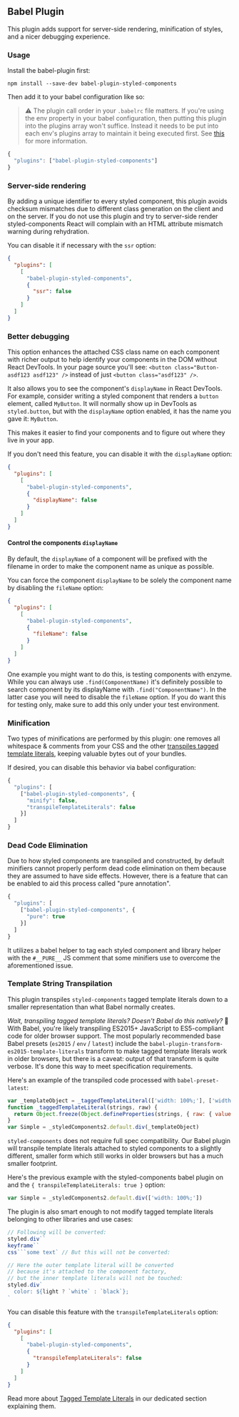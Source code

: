 ## Babel Plugin

This plugin adds support for server-side rendering, minification of styles, and a nicer debugging experience.

### Usage

Install the babel-plugin first:

```
npm install --save-dev babel-plugin-styled-components
```

Then add it to your babel configuration like so:

> ⚠️ The plugin call order in your `.babelrc` file matters. If you're using the env property in your babel configuration, then putting this plugin into the plugins array won't suffice. Instead it needs to be put into each env's plugins array to maintain it being executed first. See [this](https://github.com/styled-components/babel-plugin-styled-components/issues/78) for more information.

```js
{
  "plugins": ["babel-plugin-styled-components"]
}
```

### Server-side rendering

By adding a unique identifier to every styled component, this plugin avoids checksum mismatches due to different class generation on the client and on the server. If you do not use this plugin and try to server-side render styled-components React will complain with an HTML attribute mismatch warning during rehydration.

You can disable it if necessary with the `ssr` option:

```json
{
  "plugins": [
    [
      "babel-plugin-styled-components",
      {
        "ssr": false
      }
    ]
  ]
}
```

### Better debugging

This option enhances the attached CSS class name on each component with richer output to help identify your components in the DOM without React DevTools. In your page source you'll see: `<button class="Button-asdf123 asdf123" />` instead of just `<button class="asdf123" />`.

It also allows you to see the component's `displayName` in React DevTools. For example, consider writing a styled component that renders a `button` element, called `MyButton`. It will normally show up in DevTools as `styled.button`, but with the `displayName` option enabled, it has the name you gave it: `MyButton`.

This makes it easier to find your components and to figure out where they live in your app.

If you don't need this feature, you can disable it with the `displayName` option:

```json
{
  "plugins": [
    [
      "babel-plugin-styled-components",
      {
        "displayName": false
      }
    ]
  ]
}
```

#### Control the components `displayName`

By default, the `displayName` of a component will be prefixed with the filename in order to make the component name as unique as possible.

You can force the component `displayName` to be solely the component name by disabling the `fileName` option:

```json
{
  "plugins": [
    [
      "babel-plugin-styled-components",
      {
        "fileName": false
      }
    ]
  ]
}
```

One example you might want to do this, is testing components with enzyme. While you can always use `.find(ComponentName)` it's definitely possible to search component by its displayName with `.find("ComponentName")`. In the latter case you will need to disable the `fileName` option. If you do want this for testing only, make sure to add this only under your test environment.

### Minification

Two types of minifications are performed by this plugin: one removes all whitespace & comments from your CSS and the other [transpiles tagged template literals](#template-string-transpilation), keeping valuable bytes out of your bundles.

If desired, you can disable this behavior via babel configuration:

```js
{
  "plugins": [
    ["babel-plugin-styled-components", {
      "minify": false,
      "transpileTemplateLiterals": false
    }]
  ]
}
```

### Dead Code Elimination

Due to how styled components are transpiled and constructed, by default minifiers cannot properly perform dead code elimination on them because they are assumed to have side effects. However, there is a feature that can be enabled to aid this process called "pure annotation".

```js
{
  "plugins": [
    ["babel-plugin-styled-components", {
      "pure": true
    }]
  ]
}
```

It utilizes a babel helper to tag each styled component and library helper with the `#__PURE__` JS comment that some minifiers use to overcome the aforementioned issue.

### Template String Transpilation

This plugin transpiles `styled-components` tagged template literals down to a smaller representation than what Babel normally creates.

_Wait, transpiling tagged template literals? Doesn't Babel do this natively?_ 🤔
With Babel, you're likely transpiling ES2015+ JavaScript to ES5-compliant code for older browser support. The most popularly recommended base Babel presets (`es2015` / `env` / `latest`) include the `babel-plugin-transform-es2015-template-literals` transform to make tagged template literals work in older browsers, but there is a caveat: output of that transform is quite verbose. It's done this way to meet specification requirements.

Here's an example of the transpiled code processed with `babel-preset-latest`:

```js
var _templateObject = _taggedTemplateLiteral(['width: 100%;'], ['width: 100%;'])
function _taggedTemplateLiteral(strings, raw) {
  return Object.freeze(Object.defineProperties(strings, { raw: { value: Object.freeze(raw) } }))
}
var Simple = _styledComponents2.default.div(_templateObject)
```

`styled-components` does not require full spec compatibility. Our Babel plugin will transpile template literals attached to styled components to a slightly different, smaller form which still works in older browsers but has a much smaller footprint.

Here's the previous example with the styled-components babel plugin on and the `{ transpileTemplateLiterals: true }` option:

```js
var Simple = _styledComponents2.default.div(['width: 100%;'])
```

The plugin is also smart enough to not modify tagged template literals belonging to other libraries and use cases:

````js
// Following will be converted:
styled.div``
keyframe``
css```some text` // But this will not be converted:

// Here the outer template literal will be converted
// because it's attached to the component factory,
// but the inner template literals will not be touched:
styled.div`
  color: ${light ? `white` : `black`};
`
````

You can disable this feature with the `transpileTemplateLiterals` option:

```json
{
  "plugins": [
    [
      "babel-plugin-styled-components",
      {
        "transpileTemplateLiterals": false
      }
    ]
  ]
}
```

Read more about [Tagged Template Literals](/docs/advanced#tagged-template-literals) in
our dedicated section explaining them.
